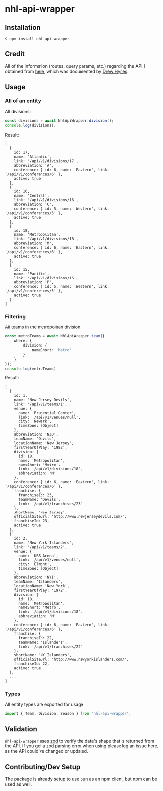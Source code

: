 # nhl-api-wrapper

## Installation
```bash
$ npm install nhl-api-wrapper
```

## Credit
All of the information (routes, query params, etc.) regarding the API I obtained from [here](https://gitlab.com/dword4/nhlapi/-/blob/master/stats-api.md),  which was documented by [Drew Hynes](https://gitlab.com/dword4).

## Usage

### All of an entity

All divisions:
```typescript
const divisions = await NhlApiWrapper.division();
console.log(divisions);
```

Result:
```
[
  {
    id: 17,
    name: 'Atlantic',
    link: '/api/v1/divisions/17',
    abbreviation: 'A',
    conference: { id: 6, name: 'Eastern', link: '/api/v1/conferences/6' },
    active: true
  },
  {
    id: 16,
    name: 'Central',
    link: '/api/v1/divisions/16',
    abbreviation: 'C',
    conference: { id: 5, name: 'Western', link: '/api/v1/conferences/5' },
    active: true
  },
  {
    id: 18,
    name: 'Metropolitan',
    link: '/api/v1/divisions/18',
    abbreviation: 'M',
    conference: { id: 6, name: 'Eastern', link: '/api/v1/conferences/6' },
    active: true
  },
  {
    id: 15,
    name: 'Pacific',
    link: '/api/v1/divisions/15',
    abbreviation: 'P',
    conference: { id: 5, name: 'Western', link: '/api/v1/conferences/5' },
    active: true
  }
]
```

### Filtering

All teams in the metropolitan division:
```typescript
const metroTeams = await NhlApiWrapper.team({
    where: {
        division: {
            nameShort: 'Metro'
        }
    }
});
console.log(metroTeams)
```

Result:
```
[
  {
    id: 1,
    name: 'New Jersey Devils',
    link: '/api/v1/teams/1',
    venue: {
      name: 'Prudential Center',
      link: '/api/v1/venues/null',
      city: 'Newark',
      timeZone: [Object]
    },
    abbreviation: 'NJD',
    teamName: 'Devils',
    locationName: 'New Jersey',
    firstYearOfPlay: '1982',
    division: {
      id: 18,
      name: 'Metropolitan',
      nameShort: 'Metro',
      link: '/api/v1/divisions/18',
      abbreviation: 'M'
    },
    conference: { id: 6, name: 'Eastern', link: '/api/v1/conferences/6' },
    franchise: {
      franchiseId: 23,
      teamName: 'Devils',
      link: '/api/v1/franchises/23'
    },
    shortName: 'New Jersey',
    officialSiteUrl: 'http://www.newjerseydevils.com/',
    franchiseId: 23,
    active: true
  },
  {
    id: 2,
    name: 'New York Islanders',
    link: '/api/v1/teams/2',
    venue: {
      name: 'UBS Arena',
      link: '/api/v1/venues/null',
      city: 'Elmont',
      timeZone: [Object]
    },
    abbreviation: 'NYI',
    teamName: 'Islanders',
    locationName: 'New York',
    firstYearOfPlay: '1972',
    division: {
      id: 18,
      name: 'Metropolitan',
      nameShort: 'Metro',
      link: '/api/v1/divisions/18',
      abbreviation: 'M'
    },
    conference: { id: 6, name: 'Eastern', link: '/api/v1/conferences/6' },
    franchise: {
      franchiseId: 22,
      teamName: 'Islanders',
      link: '/api/v1/franchises/22'
    },
    shortName: 'NY Islanders',
    officialSiteUrl: 'http://www.newyorkislanders.com/',
    franchiseId: 22,
    active: true
  }, 
  ...
]
```

### Types
All entity types are exported for usage

```typescript
import { Team, Division, Season } from 'nhl-api-wrapper';
```

## Validation
`nhl-api-wrapper` uses [zod](https://github.com/colinhacks/zod) to verify the data's shape that is returned from the API. If you get a zod parsing error when using please log an issue here, as the API could've changed or updated.

## Contributing/Dev Setup
The package is already setup to use [bun](https://github.com/oven-sh/bun) as an npm client, but npm can be used as well.

